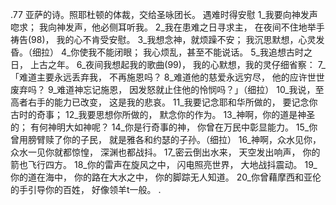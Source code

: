 .77 
亚萨的诗。照耶杜顿的体裁，交给圣咏团长。 
遇难时得安慰 
1_我要向神发声唿求； 
我向神发声，他必侧耳听我。 
2_我在患难之日寻求主， 
在夜间不住地举手祷告(98)， 
我的心不肯受安慰。 
3_我想念神，就烦躁不安； 
我沉思默想，心灵发昏。（细拉） 
4_你使我不能闭眼； 
我心烦乱，甚至不能说话。 
5_我追想古时之日， 
上古之年。 
6_夜间我想起我的歌曲(99)， 
我的心默想，我的灵仔细省察： 
7_「难道主要永远丢弃我， 
不再施恩吗？ 
8_难道他的慈爱永远穷尽， 
他的应许世世废弃吗？ 
9_难道神忘记施恩， 
因发怒就止住他的怜悯吗？」（细拉） 
10_我说，至高者右手的能力已改变， 
这是我的悲哀。 
11_我要记念耶和华所做的， 
要记念你古时的奇事； 
12_我要思想你所做的， 
默念你的作为。 
13_神啊，你的道是神圣的； 
有何神明大如神呢？ 
14_你是行奇事的神， 
你曾在万民中彰显能力。 
15_你曾用膀臂赎了你的子民， 
就是雅各和约瑟的子孙。（细拉） 
16_神啊，众水见你， 
众水一见你就都惊惶， 
深渊也都战抖。 
17_密云倒出水来， 
天空发出响声， 
你的箭也飞行四方。 
18_你的雷声在旋风之中， 
闪电照亮世界， 
大地战抖震动。 
19_你的道在海中， 
你的路在大水之中， 
你的脚踪无人知道。 
20_你曾藉摩西和亚伦的手引导你的百姓， 
好像领羊t一般。 
.